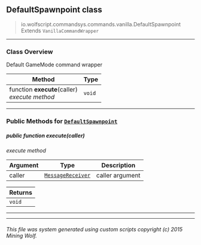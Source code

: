 ## DefaultSpawnpoint __class__

>io.wolfscript.commandsys.commands.vanilla.DefaultSpawnpoint
>Extends `VanillaCommandWrapper`

---

### Class Overview

Default GameMode command wrapper

Method | Type   
--- | :--- 
 function __execute__(caller) <br> _execute method_ | `void`



---


### Public Methods for [`DefaultSpawnpoint`](DefaultSpawnpoint.md)

##### <a id='execute'></a>public  function __execute__(caller)

_execute method_

Argument | Type | Description  
--- | --- | --- 
caller | [`MessageReceiver`](../../../chat/MessageReceiver.md) | caller argument

Returns | 
--- | 
`void` |


---
---


###### This file was system generated using custom scripts copyright (c) 2015 Mining Wolf.
	

